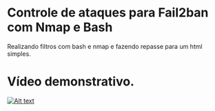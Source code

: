 # Controle de ataques para Fail2ban com Nmap e Bash

Realizando filtros com bash e nmap e fazendo repasse para um html simples.

# Vídeo demonstrativo.

[![Alt text](https://img.youtube.com/vi/gioQUPEw2uk/0.jpg)](https://www.youtube.com/watch?v=gioQUPEw2uk)
